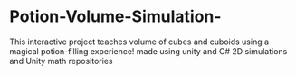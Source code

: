 # Potion-Volume-Simulation-
 This interactive project teaches volume of cubes and cuboids using a magical potion-filling experience! made using unity and C# 2D simulations and Unity math repositories
